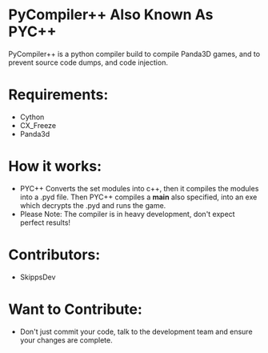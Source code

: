 # PyCompiler++ Also Known As PYC++
 PyCompiler++ is a python compiler build to compile Panda3D games, and to prevent source code dumps, and code injection.

# Requirements:
* Cython
* CX_Freeze
* Panda3d

# How it works:
* PYC++ Converts the set modules into c++, then it compiles the modules into a .pyd file. Then PYC++ compiles a __main__ also specified, into an exe which decrypts the .pyd and runs the game.
* Please Note: The compiler is in heavy development, don't expect perfect results!

# Contributors:
* SkippsDev

# Want to Contribute:
* Don't just commit your code, talk to the development team and ensure your changes are complete.